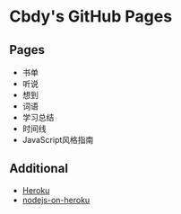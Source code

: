 # Cbdy's GitHub Pages

## Pages

- 书单
- 听说
- 想到
- 词语
- 学习总结
- 时间线
- JavaScript风格指南

## Additional

- [Heroku](http://heroku.jianzhao.org)
- [nodejs-on-heroku](http://heroku.jianzhao.org/nodejs-on-heroku.html)